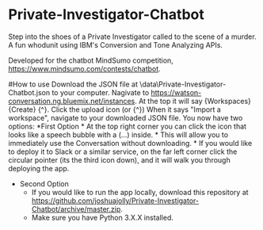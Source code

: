 # Private-Investigator-Chatbot
Step into the shoes of a Private Investigator called to the scene of a murder. A fun whodunit using IBM's Conversion and Tone Analyzing APIs.

Developed for the chatbot MindSumo competition, https://www.mindsumo.com/contests/chatbot. 

#How to use
Download the JSON file at \data\Private-Investigator-Chatbot.json to your computer.
Nagivate to https://watson-conversation.ng.bluemix.net/instances.
At the top it will say {Workspaces} {Create} {^}.
Click the upload icon (or {^})
When it says "Import a workspace", navigate to your downloaded JSON file.
You now have two options:
*First Option
	* At the top right corner you can click the icon that looks like a speech bubble with a (...) inside.
	* This will allow you to immediately use the Conversation without downloading.
	* If you would like to deploy it to Slack or a similar service, on the far left corner click the circular pointer (its the third icon down), and it will walk you through deploying the app.

* Second Option
	* If you would like to run the app locally, download this repository at https://github.com/joshuajolly/Private-Investigator-Chatbot/archive/master.zip.
	* Make sure you have Python 3.X.X installed.
